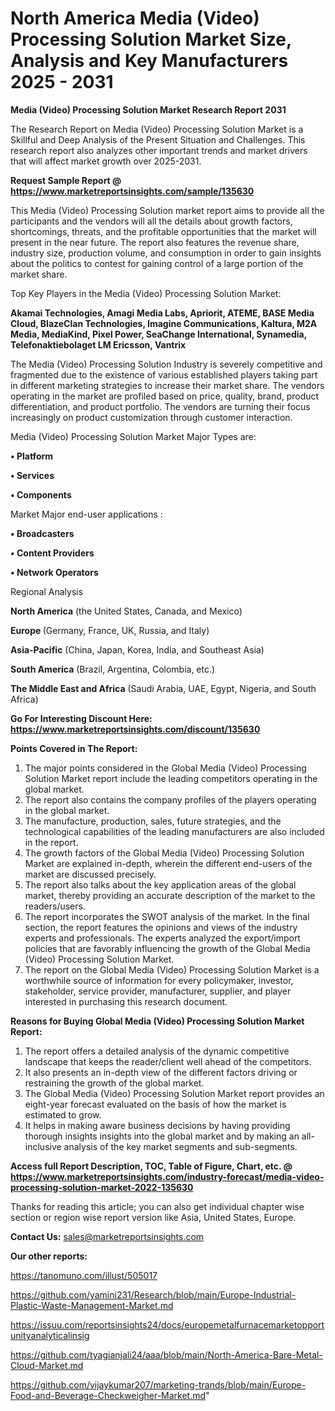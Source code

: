  # North America Media (Video) Processing Solution Market Size, Analysis and Key Manufacturers 2025 - 2031

<strong>Media (Video) Processing Solution Market Research Report 2031</strong>

The Research Report on Media (Video) Processing Solution Market is a Skillful and Deep Analysis of the Present Situation and Challenges. This research report also analyzes other important trends and market drivers that will affect market growth over 2025-2031.

<strong>Request Sample Report @ <a href=https://www.marketreportsinsights.com/sample/135630>https://www.marketreportsinsights.com/sample/135630</a></strong>

This Media (Video) Processing Solution market report aims to provide all the participants and the vendors will all the details about growth factors, shortcomings, threats, and the profitable opportunities that the market will present in the near future. The report also features the revenue share, industry size, production volume, and consumption in order to gain insights about the politics to contest for gaining control of a large portion of the market share.

Top Key Players in the Media (Video) Processing Solution Market:

<strong>Akamai Technologies, Amagi Media Labs, Apriorit, ATEME, BASE Media Cloud, BlazeClan Technologies, Imagine Communications, Kaltura, M2A Media, MediaKind, Pixel Power, SeaChange International, Synamedia, Telefonaktiebolaget LM Ericsson, Vantrix</strong>

The Media (Video) Processing Solution Industry is severely competitive and fragmented due to the existence of various established players taking part in different marketing strategies to increase their market share. The vendors operating in the market are profiled based on price, quality, brand, product differentiation, and product portfolio. The vendors are turning their focus increasingly on product customization through customer interaction.

Media (Video) Processing Solution Market Major Types are:

<strong>• Platform

• Services

• Components</strong>

Market Major end-user applications :

<strong>• Broadcasters

• Content Providers

• Network Operators</strong>

Regional Analysis

</u><strong><b>North America</b></strong> (the United States, Canada, and Mexico)

<strong><b>Europe </b></strong>(Germany, France, UK, Russia, and Italy)

<strong><b>Asia-Pacific</b></strong> (China, Japan, Korea, India, and Southeast Asia)

<strong><b>South America</b></strong> (Brazil, Argentina, Colombia, etc.)

<strong><b>The Middle East and Africa</b></strong> (Saudi Arabia, UAE, Egypt, Nigeria, and South Africa)

<strong>Go For Interesting Discount Here: <a href=https://www.marketreportsinsights.com/discount/135630>https://www.marketreportsinsights.com/discount/135630</a></strong>

<strong>Points Covered in The Report:</strong>
<ol>
  <li>The major points considered in the Global Media (Video) Processing Solution Market report include the leading competitors operating in the global market.</li>
  <li>The report also contains the company profiles of the players operating in the global market.</li>
  <li>The manufacture, production, sales, future strategies, and the technological capabilities of the leading manufacturers are also included in the report.</li>
  <li>The growth factors of the Global Media (Video) Processing Solution Market are explained in-depth, wherein the different end-users of the market are discussed precisely.</li>
  <li>The report also talks about the key application areas of the global market, thereby providing an accurate description of the market to the readers/users.</li>
  <li>The report incorporates the SWOT analysis of the market. In the final section, the report features the opinions and views of the industry experts and professionals. The experts analyzed the export/import policies that are favorably influencing the growth of the Global Media (Video) Processing Solution Market.</li>
  <li>The report on the Global Media (Video) Processing Solution Market is a worthwhile source of information for every policymaker, investor, stakeholder, service provider, manufacturer, supplier, and player interested in purchasing this research document.</li>
</ol>
<strong>Reasons for Buying Global Media (Video) Processing Solution Market Report:</strong>

<ol>
  <li>The report offers a detailed analysis of the dynamic competitive landscape that keeps the reader/client well ahead of the competitors.</li>
  <li>It also presents an in-depth view of the different factors driving or restraining the growth of the global market.</li>
  <li>The Global Media (Video) Processing Solution Market report provides an eight-year forecast evaluated on the basis of how the market is estimated to grow.</li>
  <li>It helps in making aware business decisions by having providing thorough insights insights into the global market and by making an all-inclusive analysis of the key market segments and sub-segments.</li>
</ol>
<strong>Access full Report Description, TOC, Table of Figure, Chart, etc. @ <a href=https://www.marketreportsinsights.com/industry-forecast/media-video-processing-solution-market-2022-135630>https://www.marketreportsinsights.com/industry-forecast/media-video-processing-solution-market-2022-135630</a></strong>


Thanks for reading this article; you can also get individual chapter wise section or region wise report version like Asia, United States, Europe.

<strong>Contact Us:</strong>
sales@marketreportsinsights.com

<strong>Our other reports:</strong>

<a href=https://tanomuno.com/illust/505017>https://tanomuno.com/illust/505017</a>

<a href=https://github.com/yamini231/Research/blob/main/Europe-Industrial-Plastic-Waste-Management-Market.md>https://github.com/yamini231/Research/blob/main/Europe-Industrial-Plastic-Waste-Management-Market.md</a>

<a href=https://issuu.com/reportsinsights24/docs/europemetalfurnacemarketopportunityanalyticalinsig>https://issuu.com/reportsinsights24/docs/europemetalfurnacemarketopportunityanalyticalinsig</a>

<a href=https://github.com/tyagianjali24/aaa/blob/main/North-America-Bare-Metal-Cloud-Market.md>https://github.com/tyagianjali24/aaa/blob/main/North-America-Bare-Metal-Cloud-Market.md</a>

<a href=https://github.com/vijaykumar207/marketing-trands/blob/main/Europe-Food-and-Beverage-Checkweigher-Market.md>https://github.com/vijaykumar207/marketing-trands/blob/main/Europe-Food-and-Beverage-Checkweigher-Market.md</a>"
